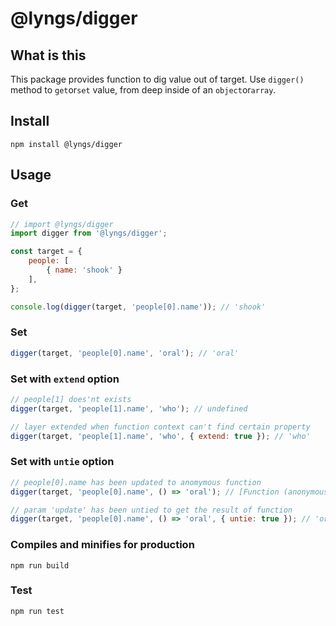 # @lyngs/digger

## What is this
This package provides function to dig value out of target.
Use `digger()` method to `get`or`set` value, from deep inside of an `object`or`array`.

## Install
```
npm install @lyngs/digger
```

## Usage
### Get
```javascript
// import @lyngs/digger
import digger from '@lyngs/digger';

const target = {
	people: [
		{ name: 'shook' }
	],
};

console.log(digger(target, 'people[0].name')); // 'shook'
```
### Set
```javascript
digger(target, 'people[0].name', 'oral'); // 'oral'
```
### Set with `extend` option
```javascript
// people[1] does'nt exists
digger(target, 'people[1].name', 'who'); // undefined

// layer extended when function context can't find certain property
digger(target, 'people[1].name', 'who', { extend: true }); // 'who'
```
### Set with `untie` option
```javascript
// people[0].name has been updated to anomymous function
digger(target, 'people[0].name', () => 'oral'); // [Function (anonymous)]

// param 'update' has been untied to get the result of function
digger(target, 'people[0].name', () => 'oral', { untie: true }); // 'oral'
```

### Compiles and minifies for production
```
npm run build
```

### Test
```
npm run test
```